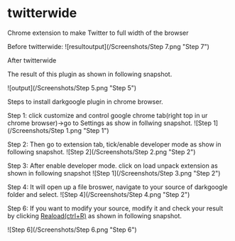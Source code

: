 # twitterwide
Chrome extension to make Twitter to full width of the browser

Before twitterwide:
![resultoutput](/Screenshots/Step 7.png "Step 7")


After twitterwide

The result of this plugin as shown in following snapshot.

![output](/Screenshots/Step 5.png "Step 5")


Steps to install darkgoogle plugin in chrome browser.

Step 1:
click customize and control google chrome tab(right top in ur chrome browser)->go to Settings as show in follwing snapshot.
![Step 1](/Screenshots/Step 1.png "Step 1")

Step 2:
Then go to extension tab, tick/enable developer mode as show in following snapshot.
![Step 2](/Screenshots/Step 2.png "Step 2")

Step 3:
After enable developer mode. click on load unpack extension as shown in following snapshot
![Step 1](/Screenshots/Step 3.png "Step 2")

Step 4:
It will open up a file broswer, navigate to your source of darkgoogle folder and select.
![Step 4](/Screenshots/Step 4.png "Step 2")

Step 6:
If you want to modify your source, modify it and check your result by clicking <u>Reaload(ctrl+R)</u> as shown in following snapshot.

![Step 6](/Screenshots/Step 6.png "Step 6")

